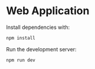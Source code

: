 # Web Application

Install dependencies with:

```bash
npm install
```

Run the development server:

```bash
npm run dev
```

